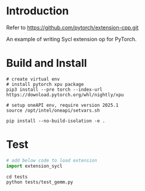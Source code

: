 # Introduction

Refer to https://github.com/pytorch/extension-cpp.git

An example of writing Sycl extension op for PyTorch.

# Build and Install

```shell
# create virtual env
# install pytorch xpu package
pip3 install --pre torch --index-url https://download.pytorch.org/whl/nightly/xpu

# setup oneAPI env, require version 2025.1
source /opt/intel/oneapi/setvars.sh

pip install --no-build-isolation -e .

```

# Test

```python
# add below code to load extension
import extension_sycl
```

```shell
cd tests
python tests/test_gemm.py
```
